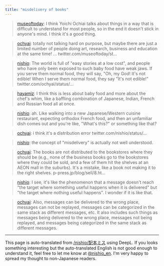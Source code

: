 ```yaml
---
title: "misdelivery of books"
---
```


> [museoftoday](https://twitter.com/museoftoday/status/1405096433124970497): I think Yoichi Ochiai talks about things in a way that is difficult to understand for most people, so in the end it doesn't stick in anyone's mind. I think it's a good thing.

> [ochyai](https://twitter.com/ochyai/status/1405097563515019269): totally not talking hard on purpose, but maybe there are just a limited number of people doing art, research, business and education at the same time! ... twitter.com/museoftoday/st...

> [nishio](https://twitter.com/nishio/status/1405374059831914499): The world is full of "easy stories at a low cost", and people who have only been exposed to such baby food have weak jaws. If you serve them normal food, they will say, "Oh, my God! It's not edible! When I serve them normal food, they say "It's not edible!" twitter.com/ochyai/status/...

> [hayamiz](https://twitter.com/hayamiz/status/1405375577050083330): I think this is less about baby food and more about the chef's whim, like a baffling combination of Japanese, Indian, French and Russian food all at once.

> [nishio](https://twitter.com/nishio/status/1405376293881860101): ah. Like walking into a new Japanese/Western cuisine restaurant, expecting orthodox French food, and then an unfamiliar dish comes out and you're like, "What's this?" or something like that?

> [ochyai](https://twitter.com/ochyai/status/1405382558196527105): i think it's a distribution error twitter.com/nishio/status/...

> [nishio](https://twitter.com/nishio/status/1405383753753522181): the concept of "misdelivery" is actually not well understood.

> [ochyai](https://twitter.com/ochyai/status/1405385116185108481): The books are not distributed to the bookstores where they should be (e.g., none of the business books go to the bookstores where they could be sold, and a few of them hit the shelves at an AEON mall in the suburbs). It's a mistake, like a book not making it to the right shelves.
> p-press.jp/blog/sell/8.ht…

> [nishio](https://twitter.com/nishio/status/1405386368402948101): I see, it's like the phenomenon that a message doesn't reach "the target where something useful happens when it is delivered" but "the target where nothing useful happens". I wonder if it is like that.

> [ochyai](https://twitter.com/ochyai/status/1405403958781255684): Also, messages can be delivered to the wrong place, messages can not be replayed, messages can be categorized in the same stack as different messages, etc. It also includes such things as messages being delivered to the wrong place, messages not being replayed, and messages being categorized in the same stack as different messages.
---
This page is auto-translated from [/nishio/配本ミス](https://scrapbox.io/nishio/配本ミス) using DeepL. If you looks something interesting but the auto-translated English is not good enough to understand it, feel free to let me know at [@nishio_en](https://twitter.com/nishio_en). I'm very happy to spread my thought to non-Japanese readers.